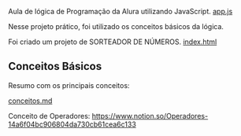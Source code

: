 Aula de lógica de Programação da Alura utilizando JavaScript. [app.js](app.js)

Nesse projeto prático, foi utilizado os conceitos básicos da lógica.

Foi criado um projeto de SORTEADOR DE NÚMEROS. [index.html](index.html)


<h2>Conceitos Básicos</h2>
Resumo com os principais conceitos:

[conceitos.md](conceitos.md)

Conceito de Operadores: 
https://www.notion.so/Operadores-14a6f04bc906804da730cb61cea6c133

